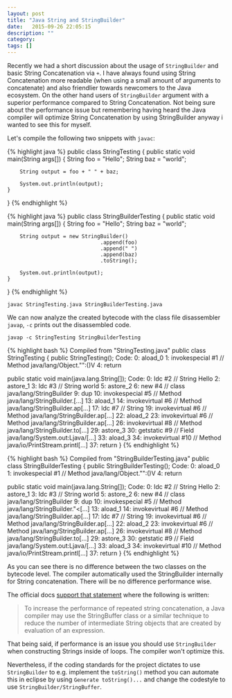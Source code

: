 ```yaml
---
layout: post
title: "Java String and StringBuilder"
date:   2015-09-26 22:05:15
description: ""
category:
tags: []
---
```


Recently we had a short discussion about the usage of `StringBuilder` and basic String Concatenation via `+`. I have always found using String Concatenation more readable (when using a small amount of arguments to concatenate) and also friendlier towards newcomers to the Java ecosystem. On the other hand users of `StringBuilder` argument with a superior performance compared to String Concatenation. Not being sure about the performance issue but remembering having heard the Java compiler will optimize String Concatenation by using StringBuilder anyway i wanted to see this for myself.

Let's compile the following two snippets with `javac`:

{% highlight java %}
public class StringTesting {
    public static void main(String args[]) {
        String foo = "Hello";
        String baz = "world";

        String output = foo + " " + baz;

        System.out.println(output);
    }
}
{% endhighlight %}

{% highlight java %}
public class StringBuilderTesting {
    public static void main(String args[]) {
        String foo = "Hello";
        String baz = "world";

        String output = new StringBuilder()
                                  .append(foo)
                                  .append(" ")
                                  .append(baz)
                                  .toString();

        System.out.println(output);
    }
}
{% endhighlight %}

```
javac StringTesting.java StringBuilderTesting.java
```

We can now analyze the created bytecode with the class file disassembler `javap`, `-c` prints out the disassembled code.

```
javap -c StringTesting StringBuilderTesting
```

{% highlight bash %}
Compiled from "StringTesting.java"
public class StringTesting {
  public StringTesting();
    Code:
       0: aload_0
       1: invokespecial #1 // Method java/lang/Object."<init>":()V
       4: return

  public static void main(java.lang.String[]);
    Code:
       0: ldc           #2  // String Hello
       2: astore_1
       3: ldc           #3  // String world
       5: astore_2
       6: new           #4  // class java/lang/StringBuilder
       9: dup
      10: invokespecial #5  // Method java/lang/StringBuilder.[...]
      13: aload_1
      14: invokevirtual #6  // Method java/lang/StringBuilder.ap[...]
      17: ldc           #7  // String
      19: invokevirtual #6  // Method java/lang/StringBuilder.ap[...]
      22: aload_2
      23: invokevirtual #6  // Method java/lang/StringBuilder.ap[...]
      26: invokevirtual #8  // Method java/lang/StringBuilder.to[...]
      29: astore_3
      30: getstatic     #9  // Field java/lang/System.out:Ljava/[...]
      33: aload_3
      34: invokevirtual #10 // Method java/io/PrintStream.printl[...]
      37: return
}
{% endhighlight %}

{% highlight bash %}
Compiled from "StringBuilderTesting.java"
public class StringBuilderTesting {
  public StringBuilderTesting();
    Code:
       0: aload_0
       1: invokespecial #1  // Method java/lang/Object."<init>":()V
       4: return

  public static void main(java.lang.String[]);
    Code:
       0: ldc           #2  // String Hello
       2: astore_1
       3: ldc           #3  // String world
       5: astore_2
       6: new           #4  // class java/lang/StringBuilder
       9: dup
      10: invokespecial #5  // Method java/lang/StringBuilder."<[...]
      13: aload_1
      14: invokevirtual #6  // Method java/lang/StringBuilder.ap[...]
      17: ldc           #7  // String
      19: invokevirtual #6  // Method java/lang/StringBuilder.ap[...]
      22: aload_2
      23: invokevirtual #6  // Method java/lang/StringBuilder.ap[...]
      26: invokevirtual #8  // Method java/lang/StringBuilder.to[...]
      29: astore_3
      30: getstatic     #9  // Field java/lang/System.out:Ljava/[...]
      33: aload_3
      34: invokevirtual #10 // Method java/io/PrintStream.printl[...]
      37: return
}
{% endhighlight %}

As you can see there is no difference between the two classes on the bytecode level. The compiler automatically used the StringBuilder internally for String concatenation. There will be no difference performance wise.

The official docs [support that statement](http://docs.oracle.com/javase/specs/jls/se8/html/jls-15.html#jls-15.18.1) where the following is written:

> To increase the performance of repeated string concatenation, a Java compiler may use the StringBuffer class or a similar technique to reduce the number of intermediate String objects that are created by evaluation of an expression.

That being said, if performance is an issue you should use `StringBuilder` when constructing Strings inside of loops. The compiler won't optimize this.

Nevertheless, if the coding standards for the project dictates to use `StringBuilder` to e.g. implement the `toString()` method you can automate this in eclipse by using `Generate toString()...` and change the codestyle to use `StringBuilder/StringBuffer`.

